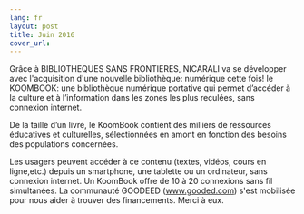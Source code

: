 ```yaml
---
lang: fr
layout: post
title: Juin 2016
cover_url: 
---
```

Grâce à BIBLIOTHEQUES SANS FRONTIERES, NICARALI va se développer avec l'acquisition d'une nouvelle bibliothèque: numérique cette fois! le KOOMBOOK: une bibliothèque numérique portative qui permet d’accéder à la culture et à l’information dans les zones les plus reculées,  sans connexion internet.

De la taille d’un livre, le KoomBook contient des milliers de ressources éducatives et culturelles, sélectionnées en amont en fonction des besoins des populations concernées. 

Les usagers peuvent accéder à ce contenu (textes, vidéos, cours en ligne,etc.) depuis un smartphone, une tablette ou un ordinateur, sans connexion internet. Un KoomBook offre de 10 à 20 connexions sans fil simultanées.
La communauté GOODEED (www.gooded.com) s'est mobilisée pour nous aider à trouver des financements. Merci à eux.

​